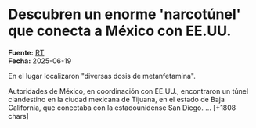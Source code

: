 # Descubren un enorme 'narcotúnel' que conecta a México con EE.UU.

**Fuente:** [RT](https://actualidad.rt.com/actualidad/554651-hallan-tunel-clandestino-frontera-mexico-eeuu)  
**Fecha:** 2025-06-19

En el lugar localizaron "diversas dosis de metanfetamina".

Autoridades de México, en coordinación con EE.UU., encontraron un túnel clandestino en la ciudad mexicana de Tijuana, en el estado de Baja California, que conectaba con la estadounidense San Diego.
… [+1808 chars]
